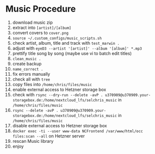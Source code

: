# Music Procedure
1. download music zip
2. extract into `[artist]/[album]`
3. convert covers to `cover.png`
4. `source ~/.custom_configs/music_scripts.sh`
5. check artist, album, title and track with `test_marwin .`
6. adjust with `eyeD3 --artist '[artist]' --album '[album]' *.mp3`
7. prettify title song by song (maybe use vi to batch edit titles)
8. `clean_music .`
9. create backup
10. `name_correct .`
11. fix errors manually
12. check all with `tree`
13. copy files into `/home/chris/files/music`
14. enable external access to Hetzner storage box
15. check with `rsync --dry-run --delete -avP . u370909@u370909.your-storagebox.de:/home/nextcloud_lfs/selchris_music` in `/home/chris/files/music`
16. `rsync --delete -avP . u370909@u370909.your-storagebox.de:/home/nextcloud_lfs/selchris_music` in `/home/chris/files/music`
17. disable external access to Hetzner storage box
18. `docker exec -ti --user www-data NCFrontend /var/www/html/occ files:scan --all` on Hetzner server
19. rescan Music library
20. enjoy

